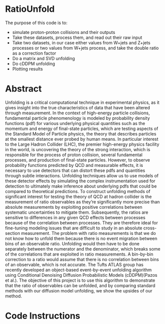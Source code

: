 # RatioUnfold

The purpose of this code is to:
- simulate proton-proton collisions and their outputs
- Take these datasets, process them, and read out their raw input
- Take two datasets, in our case either values from W+jets and Z+jets processes or two values from W+jets process, and take the double ratio as a correction factor
- Do a matrix and SVD unfolding
- Do cDDPM unfolding
- Plotting results
# Abstract

Unfolding is a critical computational technique in experimental physics, as it gives insight into the true characteristics of data that have been altered through measurement. In the context of high-energy particle collisions, fundamental particle phenomenology is modeled by probability density functions (pdf) for various underlying physical quantities such as the momentum and energy of final-state particles, which are testing aspects of the Standard Model of Particle physics, the theory that describes particles at the smallest distance ever probed by human means. In particular interest to the Large Hadron Collider (LHC), the premier high-energy physics facility in the world, is uncovering the theory of the strong interaction, which is responsible for the process of proton collision, several fundamental processes, and production of final-state particles. However, to observe probability functions predicted by QCD and measurable effects, it is necessary to use detectors that can distort these pdfs and quantities through subtle interactions. Unfolding techniques allow us to use models of these detector effects by simulating the complex instrumentation used for detection to ultimately make inference about underlying pdfs that could be compared to theoretical predictions. To construct unfolding methods of significant interest for testing the theory of QCD at hadron collider is the measurement of ratio observables as they’re significantly more precise than absolute measurements by exploiting positive correlations between systematic uncertainties to mitigate them. Subsequently, the ratios are sensitive to differences in any given QCD effects between processes because of the correlation between processes. They are therefore ideal for fine-tuning modeling issues that are difficult to study in an absolute cross-section measurement. The problem with ratio measurements is that we do not know how to unfold them because there is no event migration between bins of an observable ratio. Unfolding would then have to be done separately between the numerator and the denominator, which breaks some of the correlations that are exploited in ratio measurements. A bin-by-bin correction to a ratio would assume that there is no correlation between bins of an observable, which is not accurate. The Tufts ATLAS group has recently developed an object-based event-by-event unfolding algorithm using Conditional Denoising Diffusion Probabilistic Models (cDDPM)(Pazos et al.). The objective of this project is to use this algorithm to demonstrate that the ratio of observables can be unfolded, and by comparing standard methods with our diffusion model unfolding, we show the upsides of our method. 


# Code Instructions
